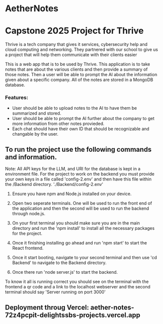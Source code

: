 # AetherNotes
# Capstone 2025 Project for Thrive
Thrive is a tech company that gives it services, cybersecurity help and cloud computing and networking. 
They partnered with our school to give us a project that will help them communicate with their clients easier

This is a web app that is to be used by Thrive. This application is to take notes that are about the various clients and then provide a summary of those notes. Then a user will be able to prompt the AI about the information given about a specific company. All of the notes are stored in a MongoDB database.

### Features:
- User should be able to upload notes to the AI to have them be summarized and stored.
- User should be able to prompt the AI further about the company to get more information from other notes provieded.
- Each chat should have their own ID that should be recognizable and changable by the user.



## To run the project use the following commands and information.
Note: All API keys for the LLM, and URI for the database is kept in a environment file. For the project to work on the backend you must provide your own keys in a file called 'config-2.env' and then have this file within the /Backend directory. './Backend/config-2.env'

1. Ensure you have npm and Node.js installed on your device. 

2. Open two seperate terminals. One will be used to run the front end of the application and then the second will be used to run the backend through node.js.

3. On your first terminal you should make sure you are in the main directory and run the 'npm install' to install all the necessary packages for the project. 

4. Once it finishing installing go ahead and run 'npm start' to start the React frontend. 

5. Once it start booting, navigate to your second terminal and then use 'cd Backend' to navigate to the Backend directory. 

6. Once there run 'node server.js' to start the backend. 

To know it all is running correct you should see on the terminal with the frontend a qr code and a link to the localhost webserver and the second terminal should say 'Server running on port 3000'

## Deployment throug Vercel: aether-notes-72z4pcpit-delightssbs-projects.vercel.app





